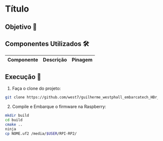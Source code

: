 # Título

>

## Objetivo 🎯

## Componentes Utilizados 🛠️

| Componente | Descrição | Pinagem |
| ---------- | --------- | ------- |


## Execução 🧪

1. Faça o clone do projeto:

```bash
git clone https://github.com/west7/guilherme_westphall_embarcatech_HBr_2025.git
```

2. Compile e Embarque o firmware na Raspberry:

```bash
mkdir build
cd build
cmake ..
ninja
cp NOME.uf2 /media/$USER/RPI-RP2/
```